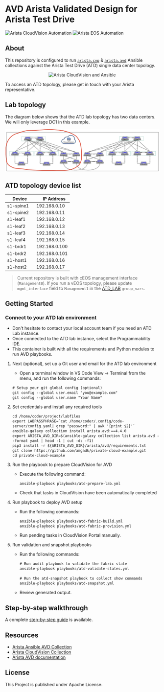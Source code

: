 # AVD Arista Validated Design for Arista Test Drive

![Arista CloudVision Automation](https://img.shields.io/badge/Arista-CVP%20Automation-blue) ![Arista EOS Automation](https://img.shields.io/badge/Arista-EOS%20Automation-blue)

## About

This repository is configured to run [`arista.cvp`](https://github.com/aristanetworks/ansible-cvp) & [`arista.avd`](https://github.com/aristanetworks/ansible-avd) Ansible collections against the Arista Test Drive (ATD) single data center topology.

<p align="center">
  <img src='docs/imgs/cv_ansible_logo.png' alt='Arista CloudVision and Ansible'/>
</p>

To access an ATD topology, please get in touch with your Arista representative.

## Lab topology

The diagram below shows that the ATD lab topology has two data centers. We will only leverage DC1 in this example.

<p align="center">
  <img src="docs/imgs/atd-topo.png" alt="ATD Lab Topology" width="600"/>
</p>

## ATD topology device list

| Device | IP Address |
| ------ | ------------ |
| s1-spine1 |192.168.0.10 |
| s1-spine2 |192.168.0.11 |
| s1-leaf1  |192.168.0.12 |
| s1-leaf2  |192.168.0.13 |
| s1-leaf3  |192.168.0.14 |
| s1-leaf4  |192.168.0.15 |
| s1-brdr1  |192.168.0.100 |
| s1-brdr2  |192.168.0.101 |
| s1-host1  |192.168.0.16 |
| s1-host2  |192.168.0.17 |

> Current repository is built with cEOS management interface (`Management0`). If you run a vEOS topology, please update `mgmt_interface` field to `Management1` in the [ATD_LAB](./atd-inventory/group_vars/ATD_LAB.yml) `group_vars`.

## Getting Started

### Connect to your ATD lab environment

- Don't hesitate to contact your local account team if you need an ATD Lab instance.
- Once connected to the ATD lab instance, select the Programmability IDE.
- This container is built with all the requirements and Python modules to run AVD playbooks.

1. Next (optional), set up a Git user and email for the ATD lab environment

    - Open a terminal window in VS Code View -> Terminal from the menu, and run the following commands:

    ```shell
    # Setup your git global config (optional)
    git config --global user.email "you@example.com"
    git config --global user.name "Your Name"
    ```

2. Set credentials and install any required tools

    ```shell
    cd /home/coder/project/labfiles
    export LABPASSPHRASE=`cat /home/coder/.config/code-server/config.yaml| grep "password:" | awk '{print $2}'`
    ansible-galaxy collection install arista.avd:==4.4.0
    export ARISTA_AVD_DIR=$(ansible-galaxy collection list arista.avd --format yaml | head -1 | cut -d: -f1)
    pip3 install -r ${ARISTA_AVD_DIR}/arista/avd/requirements.txt
    git clone https://github.com/amgadk/private-cloud-example.git
    cd private-cloud-example
    ```

3. Run the playbook to prepare CloudVision for AVD

    - Execute the following command:

      ```shell
      ansible-playbook playbooks/atd-prepare-lab.yml
      ```

    - Check that tasks in CloudVision have been automatically completed

4. Run playbook to deploy AVD setup

    - Run the following commands:

      ```shell
      ansible-playbook playbooks/atd-fabric-build.yml
      ansible-playbook playbooks/atd-fabric-provision.yml
      ```

    - Run pending tasks in CloudVision Portal manually.

5. Run validation and snapshot playbooks

    - Run the following commands:

      ```shell
      # Run audit playbook to validate the fabric state
      ansible-playbook playbooks/atd-validate-states.yml

      # Run the atd-snapshot playbook to collect show commands
      ansible-playbook playbooks/atd-snapshot.yml
      ```

    - Review generated output.

## Step-by-step walkthrough

A complete [step-by-step guide](./DEMO.md) is available.

## Resources

- [Arista Ansible AVD Collection](https://github.com/aristanetworks/ansible-avd)
- [Arista CloudVision Collection](https://github.com/aristanetworks/ansible-cvp)
- [Arista AVD documentation](https://avd.arista.com)

## License

This Project is published under Apache License.
